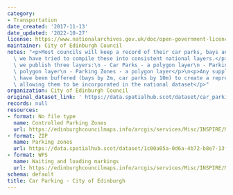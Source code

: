 ```yaml
---
category:
- Transportation
date_created: '2017-11-13'
date_updated: '2022-10-27'
license: https://www.nationalarchives.gov.uk/doc/open-government-licence/version/3/
maintainer: City of Edinburgh Council
notes: "<p>Most councils will keep a record of their car parks, bays and zones. Therefore\
  \ we have tried to compile these into consistent national layers.</p>\n<p>Currently,\
  \ we publish three layers:\n - Car Parks - a polygon layer\n - Parking Bays - a\
  \ polygon layer\n - Parking Zones - a polygon layer</p>\n<p>Any supplied point records\
  \ have been buffered (bays by 2m, car parks by 10m) to create a representative area,\
  \ allowing them to be incorporated in the national dataset</p>"
organization: City of Edinburgh Council
original_dataset_link: ' https://data.spatialhub.scot/dataset/car_parking-ce'
records: null
resources:
- format: No file type
  name: Controlled Parking Zones
  url: https://edinburghcouncilmaps.info/arcgis/services/Misc/INSPIRE/MapServer/WFSServer?
- format: ZIP
  name: Parking zones
  url: https://data.spatialhub.scot/dataset/1c00a05a-0d6a-4b72-b8e7-13f014a655fe/resource/54d98675-4cd2-4366-8c9e-5b8420050761/download/car-parking.zip
- format: WFS
  name: Waiting and loading markings
  url: https://edinburghcouncilmaps.info/arcgis/services/Misc/INSPIRE/MapServer/WFSServer?request=GetCapabilities&service=WFS
schema: default
title: Car Parking - City of Edinburgh
---
```

